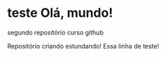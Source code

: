 # teste Olá, mundo!
 segundo repositório curso github


Repositório criando estundando!
Essa linha de teste!
